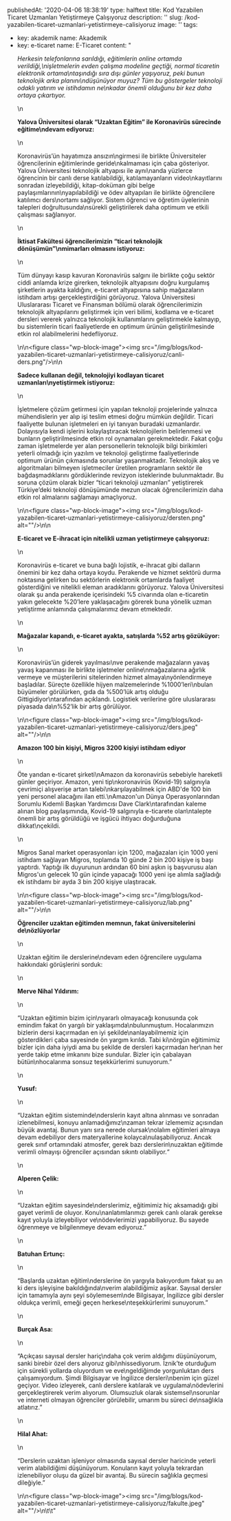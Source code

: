 publishedAt: '2020-04-06 18:38:19'
type: halftext
title: Kod Yazabilen Ticaret Uzmanları Yetiştirmeye Çalışıyoruz
description: ''
slug: /kod-yazabilen-ticaret-uzmanlari-yetistirmeye-calisiyoruz
image: ''
tags:
  - key: akademik
    name: Akademik
  - key: e-ticaret
    name: E-Ticaret
content: "<p><em>Herkesin telefonlarına sarıldığı, eğitimlerin online ortamda verildiği,\nişletmelerin evden çalışma modeline geçtiği, normal ticaretin elektronik ortama\ntaşındığı sıra dışı günler yaşıyoruz, peki bunun teknolojik arka planını\ndüşünüyor muyuz? Tüm bu göstergeler teknoloji odaklı yatırım ve istihdamın ne\nkadar önemli olduğunu bir kez daha ortaya çıkartıyor. </em></p>\n<p><strong>Yalova Üniversitesi olarak “Uzaktan Eğitim” ile Koronavirüs sürecinde eğitime\ndevam ediyoruz:</strong></p>\n<p>Koronavirüs’ün hayatımıza ansızın\ngirmesi ile birlikte Üniversiteler öğrencilerinin eğitimlerinde geride\nkalmaması için çaba gösteriyor. Yalova Üniversitesi teknolojik altyapısı ile aynı\nanda yüzlerce öğrencinin bir canlı derse katılabildiği, katılamayanların video\nkayıtlarını sonradan izleyebildiği, kitap-doküman gibi belge paylaşımlarının\nyapılabildiği ve ödev altyapıları ile birlikte öğrencilere katılımcı ders\nortamı sağlıyor. Sistem öğrenci ve öğretim üyelerinin talepleri doğrultusunda\nsürekli geliştirilerek daha optimum ve etkili çalışması sağlanıyor.</p>\n<p><strong>İktisat Fakültesi öğrencilerimizin “ticari teknolojik dönüşümün”\nmimarları olmasını istiyoruz:</strong></p>\n<p>Tüm dünyayı kasıp kavuran Koronavirüs salgını ile birlikte çoğu sektör ciddi anlamda krize girerken, teknolojik altyapısını doğru kurgulamış şirketlerin ayakta kaldığını, e-ticaret altyapısına sahip mağazaların istihdam artışı gerçekleştirdiğini görüyoruz. Yalova Üniversitesi Uluslararası Ticaret ve Finansman bölümü olarak öğrencilerimizin teknolojik altyapılarını geliştirmek için veri bilimi, kodlama ve e-ticaret dersleri vererek yalnızca teknolojik kullanımlarını geliştirmekle kalmayıp, bu sistemlerin ticari faaliyetlerde en optimum ürünün geliştirilmesinde etkin rol alabilmelerini hedefliyoruz.</p>\n<!-- /wp:paragraph --><!-- wp:image -->\n<figure class=\"wp-block-image\"><img src=\"/img/blogs/kod-yazabilen-ticaret-uzmanlari-yetistirmeye-calisiyoruz/canli-ders.png\"/></figure>\n<!-- /wp:image --><!-- wp:paragraph -->\n<p><strong>Sadece kullanan değil, teknolojiyi kodlayan ticaret uzmanları\nyetiştirmek istiyoruz: </strong></p>\n<p>İşletmelere çözüm getirmesi için yapılan teknoloji projelerinde yalnızca mühendislerin yer alıp işi teslim etmesi doğru mümkün değildir. Ticari faaliyette bulunan işletmeleri en iyi tanıyan buradaki uzmanlardır. Dolayısıyla kendi işlerini kolaylaştıracak teknolojilerin belirlenmesi ve bunların geliştirilmesinde etkin rol oynamaları gerekmektedir. Fakat çoğu zaman işletmelerde yer alan personellerin teknolojik bilgi birikimleri yeterli olmadığı için yazılım ve teknoloji geliştirme faaliyetlerinde optimum ürünün çıkmasında sorunlar yaşanmaktadır. Teknolojik akış ve algoritmaları bilmeyen işletmeciler üretilen programların sektör ile bağdaşmadıklarını gördüklerinde revizyon isteklerinde bulunmaktadır. Bu soruna çözüm olarak bizler “ticari teknoloji uzmanları” yetiştirerek Türkiye’deki teknoloji dönüşümünde mezun olacak öğrencilerimizin daha etkin rol almalarını sağlamayı amaçlıyoruz.</p>\n<!-- /wp:paragraph --><!-- wp:image -->\n<figure class=\"wp-block-image\"><img src=\"/img/blogs/kod-yazabilen-ticaret-uzmanlari-yetistirmeye-calisiyoruz/dersten.png\" alt=\"\"/></figure>\n<!-- /wp:image --><!-- wp:paragraph -->\n<p><strong>E-ticaret ve E-ihracat için nitelikli uzman yetiştirmeye çalışıyoruz:</strong></p>\n<p>Koronavirüs e-ticaret ve buna bağlı lojistik, e-ihracat gibi dalların önemini bir kez daha ortaya koydu. Perakende ve hizmet sektörü durma noktasına gelirken bu sektörlerin elektronik ortamlarda faaliyet gösterdiğini ve nitelikli eleman aradıklarını görüyoruz. Yalova Üniversitesi olarak şu anda perakende içerisindeki %5 civarında olan e-ticaretin yakın gelecekte %20’lere yaklaşacağını görerek buna yönelik uzman yetiştirme anlamında çalışmalarımız devam etmektedir.</p>\n<p><strong>Mağazalar kapandı, e-ticaret ayakta, satışlarda %52 artış gözüküyor:</strong></p>\n<p>Koronavirüs’ün giderek yayılması\nve perakende mağazaların yavaş yavaş kapanması ile birlikte işletmeler online\nmağazalarına ağırlık vermeye ve müşterilerini sitelerinden hizmet almaya\nyönlendirmeye başladılar. Süreçte özellikle hijyen malzemelerinde %1000’leri\nbulan büyümeler görülürken, gıda da %500’lük artış olduğu Gittigidiyor\ntarafından açıklandı. Logistiek verilerine göre uluslararası piyasada da\n%52’lik bir artış görülüyor.</p>\n<!-- /wp:paragraph --><!-- wp:image -->\n<figure class=\"wp-block-image\"><img src=\"/img/blogs/kod-yazabilen-ticaret-uzmanlari-yetistirmeye-calisiyoruz/ders.jpeg\" alt=\"\"/></figure>\n<!-- /wp:image --><!-- wp:paragraph -->\n<p><strong>Amazon 100 bin kişiyi, Migros 3200 kişiyi istihdam ediyor</strong></p>\n<p>Öte yandan e-ticaret şirketi\nAmazon da koronavirüs sebebiyle hareketli günler geçiriyor. Amazon, yeni tip\nkoronavirüs (Kovid-19) salgınıyla çevrimiçi alışverişe artan talebi\nkarşılayabilmek için ABD'de 100 bin yeni personel alacağını ilan etti.\nAmazon'un Dünya Operasyonlarından Sorumlu Kıdemli Başkan Yardımcısı Dave Clark\ntarafından kaleme alınan blog paylaşımında, Kovid-19 salgınıyla e-ticarete olan\ntalepte önemli bir artış görüldüğü ve işgücü ihtiyacı doğurduğuna dikkat\nçekildi. </p>\n<p>Migros Sanal market operasyonları için 1200, mağazaları için 1000 yeni istihdam sağlayan Migros, toplamda 10 günde 2 bin 200 kişiye iş başı yaptırdı. Yaptığı ilk duyurunun ardından 60 bini aşkın iş başvurusu alan Migros'un gelecek 10 gün içinde yapacağı 1000 yeni işe alımla sağladığı ek istihdamı bir ayda 3 bin 200 kişiye ulaştıracak. </p>\n<!-- /wp:paragraph --><!-- wp:image -->\n<figure class=\"wp-block-image\"><img src=\"/img/blogs/kod-yazabilen-ticaret-uzmanlari-yetistirmeye-calisiyoruz/lab.png\" alt=\"\"/></figure>\n<!-- /wp:image --><!-- wp:paragraph -->\n<p><strong>Öğrenciler uzaktan eğitimden memnun, fakat üniversitelerini de\nözlüyorlar</strong></p>\n<p>Uzaktan eğitim ile derslerine\ndevam eden öğrencilere uygulama hakkındaki görüşlerini sorduk:</p>\n<p><strong>Merve Nihal Yıldırım:</strong></p>\n<p>“Uzaktan eğitimin bizim için\nyararlı olmayacağı konusunda çok emindim fakat ön yargılı bir yaklaşımda\nbulunmuştum. Hocalarımızın bizlerin dersi kaçırmadan en iyi şekilde\nanlayabilmemiz için gösterdikleri çaba sayesinde ön yargım kırıldı. Tabi ki\nörgün eğitimimiz bizler için daha iyiydi ama bu şekilde de dersleri kaçırmadan her\nan her yerde takip etme imkanını bize sundular. Bizler için çabalayan bütün\nhocalarıma sonsuz teşekkürlerimi sunuyorum.”</p>\n<p><strong>Yusuf:</strong></p>\n<p>“Uzaktan eğitim sisteminde\nderslerin kayıt altına alınması ve sonradan izlenebilmesi, konuyu anlamadığımız\nzaman tekrar izlememiz açısından büyük avantaj. Bunun yanı sıra nerede olursak\nolalım eğitimleri almaya devam edebiliyor ders materyallerine kolayca\nulaşabiliyoruz. Ancak gerek sınıf ortamındaki atmosfer, gerek bazı derslerin\nuzaktan eğitimde verimli olmayışı öğrenciler açısından sıkıntı olabiliyor.“</p>\n<p><strong>Alperen Çelik:</strong></p>\n<p>“Uzaktan eğitim sayesinde\nderslerimiz, eğitimimiz hiç aksamadığı gibi gayet verimli de oluyor. Konu\nanlatımlarımızı gerek canlı olarak gerekse kayıt yoluyla izleyebiliyor ve\nödevlerimizi yapabiliyoruz. Bu sayede öğrenmeye ve bilgilenmeye devam ediyoruz.”</p>\n<p><strong>Batuhan Ertunç:</strong></p>\n<p>“Başlarda uzaktan eğitim\nderslerine ön yargıyla bakıyordum fakat şu an ki ders işleyişine bakıldığında\nverim alabildiğimiz aşikar. Sayısal dersler için tamamıyla aynı şeyi söylemesem\nde Bilgisayar, İngilizce gibi dersler oldukça verimli, emeği geçen herkese\nteşekkürlerimi sunuyorum.”</p>\n<p><strong>Burçak Asa:</strong></p>\n<p>“Açıkçası sayısal dersler hariç\ndaha çok verim aldığımı düşünüyorum, sanki birebir özel ders alıyoruz gibi\nhissediyorum. İznik’te oturduğum için sürekli yollarda oluyordum ve eve\ngeldiğimde yorgunluktan ders çalışamıyordum. Şimdi Bilgisayar ve İngilizce dersleri\nbenim için güzel geçiyor. Video izleyerek, canlı derslere katılarak ve uygulama\nödevlerini gerçekleştirerek verim alıyorum. Olumsuzluk olarak sistemsel\nsorunlar ve interneti olmayan öğrenciler görülebilir, umarım bu süreci de\nsağlıkla atlatırız.”</p>\n<p><strong>Hilal Ahat:</strong></p>\n<p>“Derslerin uzaktan işleniyor olmasında sayısal dersler haricinde yeterli verim alabildiğimi düşünüyorum. Konuların kayıt yoluyla tekrardan izlenebiliyor oluşu da güzel bir avantaj. Bu sürecin sağlıkla geçmesi dileğiyle.”</p>\n<!-- /wp:paragraph --><!-- wp:image -->\n<figure class=\"wp-block-image\"><img src=\"/img/blogs/kod-yazabilen-ticaret-uzmanlari-yetistirmeye-calisiyoruz/fakulte.jpeg\" alt=\"\"/></figure>\n<!-- /wp:image -->\t\t"
